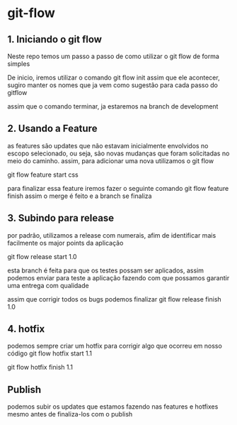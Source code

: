 # git-flow

## 1. Iniciando o git flow
Neste repo temos um passo a passo de como utilizar o git flow de forma simples

De inicio, iremos utilizar o comando git flow init
assim que ele acontecer, sugiro manter os nomes que ja vem como sugestão para cada passo do gitflow

assim que o comando terminar, ja estaremos na branch de development


## 2. Usando a Feature
as features são updates que não estavam inicialmente envolvidos no escopo selecionado, ou seja, são novas mudanças que foram solicitadas no meio do caminho. assim, para adicionar uma nova utilizamos o git flow

git flow feature start css

para finalizar essa feature iremos fazer o seguinte comando
git flow feature finish
assim o merge é feito e a branch se finaliza

## 3. Subindo para release

por padrão, utilizamos a release com numerais, afim de identificar mais facilmente os major points da aplicação

git flow release start 1.0

esta branch é feita para que os testes possam ser aplicados, assim podemos enviar para teste a aplicação fazendo com que possamos garantir uma entrega com qualidade

assim que corrigir todos os bugs podemos finalizar
git flow release finish 1.0

## 4. hotfix
podemos sempre criar um hotfix para corrigir algo que ocorreu em nosso código
git flow hotfix start 1.1

git flow hotfix finish 1.1

## Publish

podemos subir os updates que estamos fazendo nas features e hotfixes mesmo antes de finaliza-los com o publish